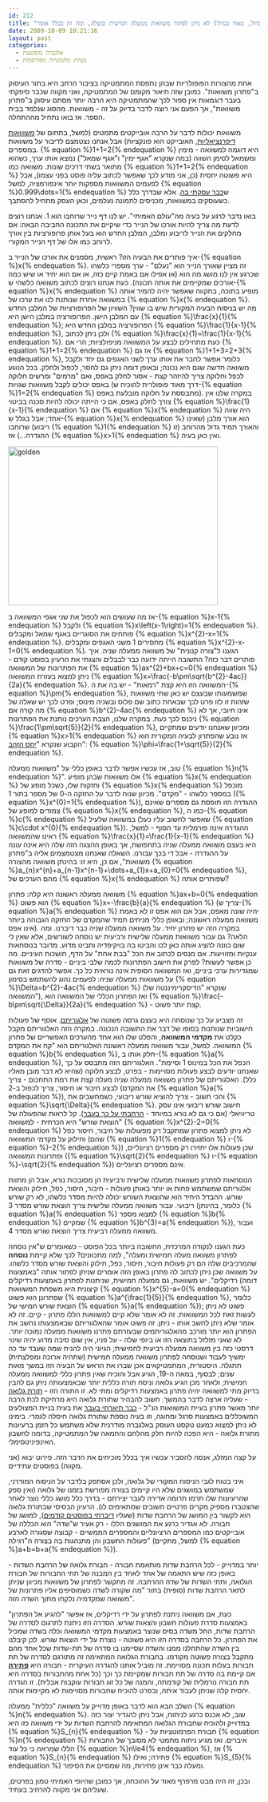 ```yaml
---
id: 212
title: "למה (בגדול, מאוד בגדול) לא ניתן לפתור משוואות ממעלה חמישית ומעלה, ומה זה בכלל אומר?"
date: 2009-10-09 10:21:16
layout: post
categories: 
  - אלגברה מופשטת
  - בעיות מתמטיות מפורסמות
---
```

אחת מהצורות הפופולריות שבהן נתפסת המתמטיקה בציבור הרחב היא בתור העיסוק ב"פתרון משוואות". כמובן שזה תיאור מקומם של המתמטיקה, ואני מקווה שכבר סיפקתי בעבר דוגמאות אין ספור לכך שהמתמטיקה היא הרבה יותר מסתם עיסוק ב"פתרון משוואות", אך הפעם אני רוצה לדבר בדיוק על זה - משוואות. מהסוג שנלמד בבית הספר. אז בואו נתחיל מההתחלה.

משוואות יכולות לדבר על הרבה אובייקטים מתמטים (למשל, בתחום של <a href="http://he.wikipedia.org/wiki/%D7%9E%D7%A9%D7%95%D7%95%D7%90%D7%94_%D7%93%D7%99%D7%A4%D7%A8%D7%A0%D7%A6%D7%99%D7%90%D7%9C%D7%99%D7%AA">משווואות דיפרנציאליות</a>, האובייקט הוא פונקציות) אבל אנחנו נצטמצם לדיבור על משוואות במספרים. {% equation %}1+1=2{% endequation %} היא דוגמה למשוואה - מימין ומשמאל לסימן השווה (במה שנקרא "אגף ימין" ו"אגף שמאל") נמצא אותו ערך, כשהוא מתואר בשתי דרכים שונות. משוואה כמו {% equation %}1+1=2{% endequation %} היא פשוטה יחסית (כן, אני מודע לכך שאפשר לכתוב עליה פוסט בפני עצמו), אבל לפעמים המשוואות מספקות יותר אינפורמציה, למשל {% equation %}0.999\dots=1{% endequation %} ש<a href="http://www.gadial.net/?p=133">כבר עסקתי בה</a>. אלא שבדרך כלל כשעוסקים במשוואות, מכניסים לתמונה נעלמים, וכאן העסק מתחיל להסתבך.

בואו נדבר לרגע על בעיה מה"עולם האמיתי". יש לנו דף נייר שרוחבו הוא 1. אנחנו רוצים לדעת מה צריך להיות אורכו של הנייר כדי שיקיים את התכונה החביבה הבאה: אם מחלקים את הנייר לריבוע ומלבן, המלבן החדש הוא בעל אותן פרופורציות בין אורך לרוחב כמו אלו של דף הנייר המקורי.

איך פותרים את הבעיה הזו? ראשית, מסמנים את אורכו של הנייר ב-{% equation %}x{% endequation %}. זה מציין שאורך הנייר הוא "נעלם" - ערך מספרי כלשהו שכרגע אין לנו מושג מה הוא (או אפילו אם באמת קיים כזה, או אם הוא יחיד או שיש כמה אורכים שמקיימים את אותה תכונה). כעת אנחנו רוצים לכתוב משוואה כלשהי ש-{% equation %}x{% endequation %} מופיע בתוכה, בתקווה שאפשר יהיה להמיר אותה במשוואה אחרת שנותנת לנו את ערכו של {% equation %}x{% endequation %}. מה יש בניסוח הבעיה המקורית שיש בו שווין? השוויון של הפרופורציות של המלבן החדש עם המלבן הישן. הפרופורציה במלבן הישן היא {% equation %}\frac{x}{1}{% endequation %}; הפרופורציה במלבן החדש היא {% equation %}\frac{1}{x-1}{% endequation %}, ולכן ניתן לכתוב {% equation %}\frac{x}{1}=\frac{1}{x-1}{% endequation %}. כעת מתחילים לבצע על המשוואה מניפולציות; הרי אם {% equation %}1+1=2{% endequation %} אז גם {% equation %}1+1+3=2+3{% endequation %}, כלומר אפשר לחבר את אותו ערך לשני האגפים גם יחד ולקבל משוואה חדשה שגם היא נכונה; ובאופן דומה ניתן גם לחסר, לכפול ולחלק. בכל הנוגע לכפל וחלוקה צריך להיזהר קצת - אסור לחלק באפס, ואם "מרמים" ומרשים חלוקה באפס יכולים לקבל משוואות שגויות (דרך מאוד פופולרית להוכיח ש-{% equation %}1=2{% endequation %} מתבססת על חלוקה מובלעת באפס). במקרה שלנו אין צורך לחלק באפס, אם כי הייתה יכולה להיות סכנה בביטוי {% equation %}\frac{1}{x-1}{% endequation %} אם {% equation %}x{% endequation %} היה שווה אחד; אבל בגלל ש-{% equation %}x{% endequation %} הוא אורך מלבן (שאינו ריבוע) שרוחבו {% equation %}1{% endequation %} והאורך תמיד גדול מהרוחב (זו ההגדרה...) אז {% equation %}x&gt;1{% endequation %} ואין כאן בעיה.

<a href="http://www.gadial.net/wp-content/uploads/2009/10/golden.png"><img src="http://www.gadial.net/wp-content/uploads/2009/10/golden.png" alt="golden" width="420" height="318" class="aligncenter size-full wp-image-3251" /></a>

אז מה שעושים הוא לכפול את שני אגפי המשוואה ב-{% equation %}x-1{% endequation %} ולקבל {% equation %}x\left(x-1\right)=1{% endequation %}. פותחים את הסוגריים באגף שמאל ומקבלים {% equation %}x^{2}-x=1{% endequation %}. מחסירים 1 משני האגפים ומקבלים {% equation %}x^{2}-x-1=0{% endequation %}. הגענו ל"צורה קנונית" של משוואה ממעלה שניה. איך פותרים דבר כזה? התשובה הייתה ידועה כבר לבבלים והצגתי את הרעיון בפוסט קודם - את הפתרונות של המשוואה {% equation %}ax^{2}+bx+c=0{% endequation %} ניתן למצוא בעזרת המשוואה {% equation %}x=\frac{-b\pm\sqrt{b^{2}-4ac}}{2a}{% endequation %}. המשוואה הזו היא קצת "רמאות" - יש בה את ה-{% equation %}\pm{% endequation %}, שמשמעותו שבעצם יש כאן שתי משוואות שזהות זו לזו פרט לכך שבאחת כתוב שם פלוס ובשניה מינוס; ופרט לכך יש שאלה של מה קורה אם {% equation %}b^{2}-4ac{% endequation %} אינו חיובי, אך לא ניכנס לכך כעת. במקרה שלנו, הצבת הערכים נותנת את הפתרונות {% equation %}\frac{1\pm\sqrt{5}}{2}{% endequation %}, ומכיוון שאנחנו יודעים שמתקיים {% equation %}x&gt;1{% endequation %} אז נובע שהפתרון לבעיה המקורית הוא הקבוע שנקרא "<a href="http://he.wikipedia.org/wiki/%D7%99%D7%97%D7%A1_%D7%94%D7%96%D7%94%D7%91">יחס הזהב</a>": {% equation %}\phi=\frac{1+\sqrt{5}}{2}{% endequation %}.

טוב, אז עכשיו אפשר לדבר באופן כללי על "משוואות ממעלה {% equation %}n{% endequation %}". אלו משוואות שבהן מופיע {% equation %}x{% endequation %} וחזקות שלו, כשכל מופע של {% equation %}x{% endequation %} מוכפל במספר כלשהו - "מקדם". מכיוון שנוח לדבר על החזקה ה-0 של מספר בתור 1 ({% equation %}x^{0}=1{% endequation %}), ההגדרה הזו תופסת גם מספרים שאינם צמודים למופע של {% equation %}x{% endequation %}, כמו ה-{% equation %}c{% endequation %} במשוואה שלעיל (שאפשר לחשוב עליו כעל {% equation %}c\cdot x^{0}{% endequation %}). ההגדרה אינה פורמלית עד הסוף - למשל, ראינו שהמשוואה {% equation %}\frac{x}{1}=\frac{1}{x-1}{% endequation %} היא בעצם משוואה ממעלה שניה בתחפושת, אך באופן ההצגה הזה שלה היא אינה עונה על ההגדרה - אבל די בכך עבורנו. השאלה שאנחנו מצטמצמים אליה ב"פתרון משוואות", אם כן, היא זו: בהינתן משוואה מהצורה {% equation %}a_{n}x^{n}+a_{n-1}x^{n-1}+\dots+a_{1}x+a_{0}=0{% endequation %}, מהם הערכים של {% equation %}x{% endequation %} שפותרים אותה?

משוואה ממעלה ראשונה היא קלה: פתרון {% equation %}ax+b=0{% endequation %} הוא פשוט {% equation %}x=-\frac{b}{a}{% endequation %} (צריך ש-{% equation %}a{% endequation %} יהיה שונה מאפס, אבל אם הוא אפס זו לא באמת משוואה ממעלה ראשונה; ובאופן כללי מניחים תמיד שהמקדם של החזקה הגבוהה ביותר אינו אפס). במקרה הזה יש פתרון יחיד. על משוואה ממעלה שניה כבר דיברנו. ומה הלאה? גם עבור משוואות ממעלה שלישית ורביעית יש נוסחה לשורשים, אלא שאין לי שום כוונה להציג אותה כאן לכו והביטו בה בויקיפדיה ותבינו מדוע. מדובר בנוסחאות ענקיות ומזוויעות. אם מנסים לכתוב את הכל "בבת אחת" על הדף, חושכות העיניים. מה כן אפשר לעשות? לפרק את חישוב הפתרונות לכמה שלבי ביניים - סדרה של משוואות שמגדירות ערכי ביניים, ואז המשוואה הסופית אינה נוראית כל כך. אפשר להדגים זאת גם על משוואות ממעלה שניה: לפעמים נהוג להשתמש בסימון {% equation %}\Delta=b^{2}-4ac{% endequation %} (שנקרא "הדיסקרימיננטה של המשוואה"), ואז הפתרון הכללי של המשוואה הוא {% equation %}\frac{-b\pm\sqrt{\Delta}}{2a}{% endequation %} - קצת יותר פשוט.

זה מצביע על כך שנוסחה היא בעצם גרסה פשוטה של <a href="http://he.wikipedia.org/wiki/%D7%90%D7%9C%D7%92%D7%95%D7%A8%D7%99%D7%AA%D7%9D">אלגוריתם</a>. אוסף של פעולות חישוביות שנותנות בסופו של דבר את התשובה הנכונה. במקרה הזה האלגוריתם מקבל כקלט את <strong>מקדמי המשוואה</strong>, והפלט שלו הוא אחד מהערכים האפשריים של פתרון המשוואה. למשל, עבור משוואה ממעלה ראשונה האלגוריתם הוא "קח את המקדם {% equation %}b{% endequation %}, חלק אותו ב-{% equation %}a{% endequation %}, הכפל את הכל במינוס 1 וסיימת". האלגוריתם הזה מתבסס על כך שאנחנו יודעים לבצע פעולות מסויימות - בפרט, לבצע חלוקה (שהיא לא דבר מובן מאליו כלל). האלגוריתם של פתרון משוואה ממעלה שניה מעלה קצת את רמת התחכום - צריך לבצע חיבור או חיסור, צריך לכפול ב-2 (את המקדם {% equation %}a{% endequation %}), והכי חשוב - צריך להוציא שורש ריבועי, כשמחשבים את {% equation %}\sqrt{\Delta}{% endequation %}. חישוב שורש ריבועי אינו עסק טריוויאלי (אם כי גם לא נורא במיוחד - <a href="http://www.gadial.net/?p=86">הרחבתי על כך בעבר</a>). קל לראות שהפעולה של "הוצאת שורש" היא הכרחית - למשוואה {% equation %}x^{2}-2=0{% endequation %} לא ניתן למצוא פתרון שמתקבל רק מפעולות של חיבור, חיסור כפל וחילוק על מקדמי המשוואה (שהם {% equation %}1{% endequation %} ו-{% equation %}-2{% endequation %}) שכן פעולות אלו יחזירו רק מספרים רציונליים, ופתרונות המשוואה ({% equation %}\sqrt{2}{% endequation %} ו-{% equation %}-\sqrt{2}{% endequation %}) אינם מספרים רציונליים.

הנוסחאות לפתרון משוואות ממעלה שלישית ורביעית הן מסובכות נורא, אבל הן מתוות אלגוריתם שמשתמש פחות או יותר באותן פעולות - חיבור, חיסור, כפל, חילוק והוצאת שורש. ההבדל היחיד הוא שהוצאת השורש יכולה להיות מסדר כלשהו, לא רק שורש ריבועי. עבור משוואה ממעלה שלישית צריך הוצאת שורש מסדר 3 (כלומר, בהינתן {% equation %}a{% endequation %} למצוא מספר {% equation %}b{% endequation %} שמקיים {% equation %}b^{3}=a{% endequation %}), ועבור משוואה ממעלה רביעית צריך הוצאת שורש מסדר 4.

כעת הגענו לנקודה המרכזית, החשובה ביותר בכל הפוסט - כשאומרים ש"אין נוסחה לפתרון משוואה מעלה חמישית ומעלה", למה מתכוונים? לכך שלא קיימת <strong>נוסחה</strong> שהמרכיבים שלה הם רק פעולות חיבור, חיסור, כפל, חילוק והוצאת שורש מסדר כלשהו. על משוואה שכן ניתן לכתוב לה פתרון באופן הזה אומרים שניתן לפתור אותה "באמצעות רדיקלים". יש משוואות, גם ממעלה חמישית, שניתנות לפתרון באמצעות רדיקלים (דומה קיצונית היא משפחת המשוואות {% equation %}x^{5}-a=0{% endequation %} שפתרונן הוא פשוט {% equation %}a^{\frac{1}{5}}{% endequation %}, כלומר הוצאת שורש חמישי של {% equation %}a{% endequation %}); פשוט לא ניתן לעשות זאת לכל המשוואות. זה לא אומר שלא קיים למשוואות הללו פתרון - קיים. זה לא אומר שלא ניתן לחשב אותו - ניתן. זה פשוט אומר שהאלגוריתם שבאמצעותו נחשב את הפתרון הוא יותר מורכב מהאלגוריתמים שבעזרתם פתרנו משוואות ממעלה נמוכה יותר. לא שאני מזלזל בתוצאה הזו או ביופי שלה - על פניו, אין שום סיבה מדוע יהיה שינוי דרסטי כזה בין משוואה ממעלה רביעית לחמישית; הגיוני היה להניח שמה שעבד עד כה ימשיך לעבוד ושנוסחה לפתרון משוואה ממעלה חמישית (שתהיה ארוכה ומפלצתית) תתגלה. היסטורית, המתמטיקאים אכן שברו את הראש על הבעיה הזו במשך מאות שנים; לבסוף, במאה ה-19, הגיע אבל והוכיח שאין פתרון כללי למשוואה ממעלה חמישית; ולאחר מכן הגיע גלואה וניסח תורה כללית יותר שבאמצעותה ניתן גם להבין בדיוק מתי למשוואה יהיה פתרון באמצעות רדיקלים ומתי לא. זו התורה הזו - <a href="http://he.wikipedia.org/wiki/%D7%AA%D7%95%D7%A8%D7%AA_%D7%92%D7%9C%D7%95%D7%90%D7%94">תורת גלואה</a> - שעליה ארצה לדבר בהמשך. חשוב להבהיר שתורת גלואה היא מרחיקת לכת הרבה יותר מאשר פתרון בעיית המשוואות הנ"ל - <a href="http://www.gadial.net/?p=184">כבר תיארתי בעבר</a> את בעית בניית המצולעים המשוכללים באמצעות סרגל ומחוגה, וזו בעיה נוספת שתורת גלואה חיסלה לגמרי. בימינו לא ניתן למצוא כמעט טקסט העוסק באלגברה מודרנית שלא משתמש כל הזמן ברעיונות מתורת גלואה - היא הפכה להיות חלק מהלחם והחמאה של המתמטיקה, בדומה לחשבון האינפיניטסימלי.

על קצה המזלג, אנסה להסביר עכשיו איך בכלל מוכיחים את הדבר הזה. פירוט יבוא (אני מקווה) בפוסטים עתידיים.

איני בטוח לגבי הניסוח המקורי של גלואה, ולכן אסתפק בלדבר על הניסוח המודרני, שמשתמש במושגים שלא היו קיימים בצורה מפורשת בזמנו של גלואה (ואין ספק שהרעיונות שלו תרמו תרומה אדירה לעבר יצירתם - בדרך כלל מושג כללי נוצר לאחר שהצטברו מספיק מקרים פרטיים חשובים שמתאימים לו). הרעיון הבסיסי שבתורת גלואה הוא לקשור בין המושג של הרחבת שדות (שעליו <a href="http://www.gadial.net/?p=177">דיברתי בפוסטים קודמים</a>), למושג של חבורה. לא אגדיר כרגע את המושגים הללו - רק אעיר ש"שדה" הוא הכללה של אובייקטים כמו המספרים הרציונליים והמספרים הממשיים - קבוצה שסגורה לארבע פעולות החשבון והן מתנהגות בה בצורה ה"רגילה" (למשל, מתקיים {% equation %}a+b=b+a{% endequation %}).

יותר במדוייק - לכל הרחבת שדות מותאמת חבורה - חבורת גלואה של הרחבת השדות - באופן כזה שיש התאמה של אחד לאחד בין המבנה של תתי החבורות של חבורת הגלואה, ותתי השדות של שדה ההרחבה. זה מתקשר לפתרון של משוואות מכיוון שניתן לתאר הרחבת שדות (סופית) בתור "מה שקורה לשדה כשמוסיפים אליו פתרונות של משוואה שמקדמיה נלקחו מתוך השדה הזה".

כעת, אם משוואה ניתנת לפתרון על ידי רדיקלים, אז אפשר "להגיע אל הפתרון" באמצעות סדרת פעולות חשבון והצאות שורש. הסדרה הזו ניתנת לתרגום לסדרה של הרחבת שדות, החל משדה בסיס שנוצר באמצעות מקדמי המשוואה וכלה בשדה שמכיל את הפתרון. כל הרחבה בסדרה הזו היא פשוטה - נוצרת על ידי הוצאת שורש. לכן קיבלנו בין השדה שהתחלנו ממנו והשדה שסיימנו בו סדרה של תת-שדות שכל אחד מהם מתקבל בצורה פשוטה מקודמו. בחבורת הגלואה המתאימה זה מתורגם לסדרה של תת חבורות בעלות תכונה מסויימת. זה מוביל אותנו להגדרה העיקרית - חבורה היא <strong><a href="http://he.wikipedia.org/wiki/%D7%97%D7%91%D7%95%D7%A8%D7%94_%D7%A4%D7%AA%D7%99%D7%A8%D7%94">פתירה</a></strong> אם קיימת בה סדרה של תת חבורות שמקיימת כך וכך (כל אחת מהחבורות בסדרה היא תת חבורה נורמלית של קודמתה, והמנה של כל זוג חבורות עוקבות אבלית). זו הגדרה יחסית קלה שניתן לעבוד איתה, ובפרט להוכיח שחבורות מסויימות לא מקיימות אותה.

השלב הבא הוא לדבר באופן מדוייק על משוואה "כללית" ממעלה {% equation %}n{% endequation %}. שוב, לא אכנס כרגע לניתוח, אבל ניתן להגדיר יצור כזה במדוייק ולהוכיח שחבורת הגלואה המתאימה להרחבת השדות על ידי משוואה כזו היא {% equation %}S_{n}{% endequation %} - חבורת הפרמוטציות על {% equation %}n{% endequation %} איברים. ואז מגיע ניתוח מתמטי לא מסובך של החבורות הללו שמראה כי כל עוד {% equation %}n\le4{% endequation %}, אז {% equation %}S_{n}{% endequation %} פתירה; ואילו {% equation %}S_{5}{% endequation %} ומעלה כבר אינן פתירות, מה שמסיים את הסיפור.

ובכן, זה היה מבט מרפרף מאוד על ההוכחה, אך כמובן שהיופי האמיתי טמון בפרטים, שעליהם אני מקווה להרחיב בעתיד.
